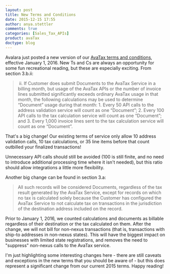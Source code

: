 ```yaml
---
layout: post
title: New Terms and Conditions
date: 2015-12-15 17:55
author: anya.stettler
comments: true
categories: [Sales_Tax_APIs]
product: avaTax
doctype: blog
---
```

Avalara just posted a new version of our <a href="http://www.avalara.com/new-terms/">AvaTax terms and conditions</a>, effective January 1, 2016. New Ts and Cs are always an opportunity for some fun recreational reading, but these are especially exciting. From section 3.b.ii:
<blockquote> ii. If Customer does submit Documents to the AvaTax Service in a billing month, but usage of the AvaTax APIs or the number of invoice lines submitted significantly exceeds ordinary AvaTax usage in that month, the following calculations may be used to determine “Document” usage during that month:
1. Every 50 API calls to the address validation service will count as one “Document”;
2. Every 100 API calls to the tax calculation service will count as one “Document”; and
3. Every 1,000 invoice lines sent to the tax calculation service will count as one “Document”.</blockquote>
That's a big change! Our existing terms of service only allow 10 address validation calls, 10 tax calculations, or 35 line items before that count outbilled your finalized transactions!

Unnecessary API calls should still be avoided (100 is still finite, and no need to introduce additional processing time where it isn't needed), but this ratio should allow integrations a little more flexibility.

Another big change can be found in section 3.a:
<blockquote>All such records will be considered Documents, regardless of the tax result generated by the AvaTax Service, except for records on which no tax is calculated solely because the Customer has configured the AvaTax Service to not calculate tax on transactions in the jurisdiction of the destination address included on the record.</blockquote>
Prior to January 1, 2016, we counted calculations and documents as billable regardless of their destination or the tax calculated on them. After the change, we will not bill for non-nexus transactions (that is, transactions with ship-to addresses in non-nexus states). This will have the biggest impact on businesses with limited state registrations, and removes the need to "suppress" non-nexus calls to the AvaTax service.

I'm just highlighting some interesting changes here - there are still caveats and exceptions in the new terms that you should be aware of - but this does represent a significant change from our current 2015 terms. Happy reading!
